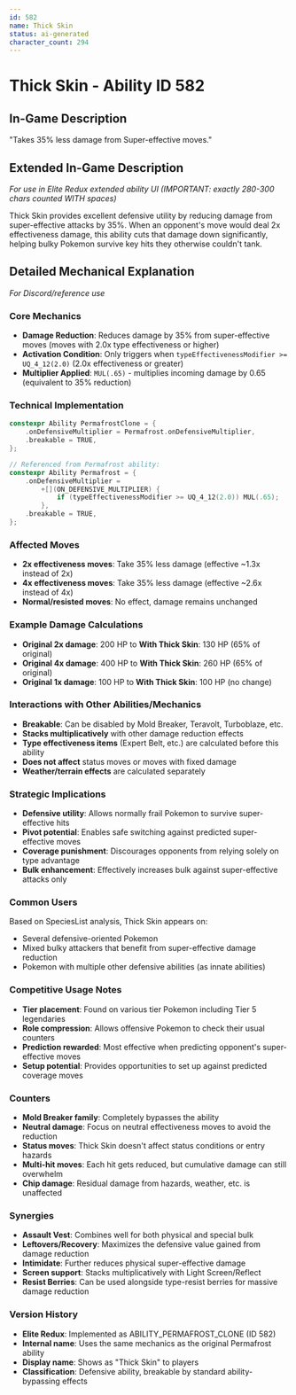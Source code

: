 ```yaml
---
id: 582
name: Thick Skin
status: ai-generated
character_count: 294
---
```


# Thick Skin - Ability ID 582

## In-Game Description
"Takes 35% less damage from Super-effective moves."

## Extended In-Game Description
*For use in Elite Redux extended ability UI (IMPORTANT: exactly 280-300 chars counted WITH spaces)*

Thick Skin provides excellent defensive utility by reducing damage from super-effective attacks by 35%. When an opponent's move would deal 2x effectiveness damage, this ability cuts that damage down significantly, helping bulky Pokemon survive key hits they otherwise couldn't tank.

## Detailed Mechanical Explanation
*For Discord/reference use*

### Core Mechanics
- **Damage Reduction**: Reduces damage by 35% from super-effective moves (moves with 2.0x type effectiveness or higher)
- **Activation Condition**: Only triggers when `typeEffectivenessModifier >= UQ_4_12(2.0)` (2.0x effectiveness or greater)
- **Multiplier Applied**: `MUL(.65)` - multiplies incoming damage by 0.65 (equivalent to 35% reduction)

### Technical Implementation
```cpp
constexpr Ability PermafrostClone = {
    .onDefensiveMultiplier = Permafrost.onDefensiveMultiplier,
    .breakable = TRUE,
};

// Referenced from Permafrost ability:
constexpr Ability Permafrost = {
    .onDefensiveMultiplier =
        +[](ON_DEFENSIVE_MULTIPLIER) {
            if (typeEffectivenessModifier >= UQ_4_12(2.0)) MUL(.65);
        },
    .breakable = TRUE,
};
```

### Affected Moves
- **2x effectiveness moves**: Take 35% less damage (effective ~1.3x instead of 2x)
- **4x effectiveness moves**: Take 35% less damage (effective ~2.6x instead of 4x)
- **Normal/resisted moves**: No effect, damage remains unchanged

### Example Damage Calculations
- **Original 2x damage**: 200 HP to **With Thick Skin**: 130 HP (65% of original)
- **Original 4x damage**: 400 HP to **With Thick Skin**: 260 HP (65% of original)
- **Original 1x damage**: 100 HP to **With Thick Skin**: 100 HP (no change)

### Interactions with Other Abilities/Mechanics
- **Breakable**: Can be disabled by Mold Breaker, Teravolt, Turboblaze, etc.
- **Stacks multiplicatively** with other damage reduction effects
- **Type effectiveness items** (Expert Belt, etc.) are calculated before this ability
- **Does not affect** status moves or moves with fixed damage
- **Weather/terrain effects** are calculated separately

### Strategic Implications
- **Defensive utility**: Allows normally frail Pokemon to survive super-effective hits
- **Pivot potential**: Enables safe switching against predicted super-effective moves
- **Coverage punishment**: Discourages opponents from relying solely on type advantage
- **Bulk enhancement**: Effectively increases bulk against super-effective attacks only

### Common Users
Based on SpeciesList analysis, Thick Skin appears on:
- Several defensive-oriented Pokemon
- Mixed bulky attackers that benefit from super-effective damage reduction
- Pokemon with multiple other defensive abilities (as innate abilities)

### Competitive Usage Notes
- **Tier placement**: Found on various tier Pokemon including Tier 5 legendaries
- **Role compression**: Allows offensive Pokemon to check their usual counters
- **Prediction rewarded**: Most effective when predicting opponent's super-effective moves
- **Setup potential**: Provides opportunities to set up against predicted coverage moves

### Counters
- **Mold Breaker family**: Completely bypasses the ability
- **Neutral damage**: Focus on neutral effectiveness moves to avoid the reduction
- **Status moves**: Thick Skin doesn't affect status conditions or entry hazards
- **Multi-hit moves**: Each hit gets reduced, but cumulative damage can still overwhelm
- **Chip damage**: Residual damage from hazards, weather, etc. is unaffected

### Synergies
- **Assault Vest**: Combines well for both physical and special bulk
- **Leftovers/Recovery**: Maximizes the defensive value gained from damage reduction
- **Intimidate**: Further reduces physical super-effective damage
- **Screen support**: Stacks multiplicatively with Light Screen/Reflect
- **Resist Berries**: Can be used alongside type-resist berries for massive damage reduction

### Version History
- **Elite Redux**: Implemented as ABILITY_PERMAFROST_CLONE (ID 582)
- **Internal name**: Uses the same mechanics as the original Permafrost ability
- **Display name**: Shows as "Thick Skin" to players
- **Classification**: Defensive ability, breakable by standard ability-bypassing effects